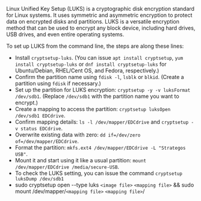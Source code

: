 Linux Unified Key Setup (LUKS) is a cryptographic disk encryption standard for Linux systems. It uses symmetric and asymmetric encryption to protect data on encrypted disks and partitions. LUKS is a versatile encryption method that can be used to encrypt any block device, including hard drives, USB drives, and even entire operating systems.

To set up LUKS from the command line, the steps are along these lines:

- Install `cryptsetup-luks`. (You can issue `apt install cryptsetup`, `yum install cryptsetup-luks` or `dnf install cryptsetup-luks` for Ubuntu/Debian, RHEL/Cent OS, and Fedora, respectively.)
- Confirm the partition name using `fdisk -l`, `lsblk` or `blkid`. (Create a partition using `fdisk` if necessary.)
- Set up the partition for LUKS encryption: `cryptsetup -y -v luksFormat /dev/sdb1`. (Replace `/dev/sdb1` with the partition name you want to encrypt.)
- Create a mapping to access the partition: `cryptsetup luksOpen /dev/sdb1 EDCdrive`.
- Confirm mapping details: `ls -l /dev/mapper/EDCdrive` and `cryptsetup -v status EDCdrive`.
- Overwrite existing data with zero: `dd if=/dev/zero of=/dev/mapper/EDCdrive`.
- Format the partition: `mkfs.ext4 /dev/mapper/EDCdrive -L "Strategos USB"`.
- Mount it and start using it like a usual partition: `mount /dev/mapper/EDCdrive /media/secure-USB`.
- To check the LUKS setting, you can issue the command `cryptsetup luksDump /dev/sdb1`
- sudo cryptsetup open --type luks `<image file>` `<mapping file>` && sudo mount /dev/mapper/`<mapping file>` `<mapping file>`/
